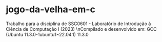 # jogo-da-velha-em-c
Trabalho para a disciplina de SSC0601 - Laboratório de Introdução à Ciência de Computação I (2023)
\nCompilado e desenvolvido em: GCC (Ubuntu 11.3.0-1ubuntu1~22.04.1) 11.3.0

